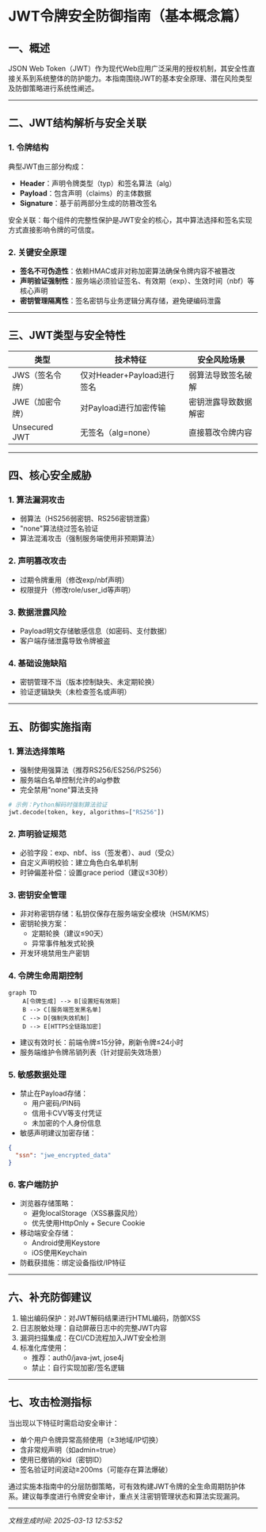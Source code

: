 

# JWT令牌安全防御指南（基本概念篇）

## 一、概述
JSON Web Token（JWT）作为现代Web应用广泛采用的授权机制，其安全性直接关系到系统整体的防护能力。本指南围绕JWT的基本安全原理、潜在风险类型及防御策略进行系统性阐述。

---

## 二、JWT结构解析与安全关联
### 1. 令牌结构
典型JWT由三部分构成：
- **Header**：声明令牌类型（typ）和签名算法（alg）
- **Payload**：包含声明（claims）的主体数据
- **Signature**：基于前两部分生成的防篡改签名

安全关联：每个组件的完整性保护是JWT安全的核心，其中算法选择和签名实现方式直接影响令牌的可信度。

### 2. 关键安全原理
- **签名不可伪造性**：依赖HMAC或非对称加密算法确保令牌内容不被篡改
- **声明验证强制性**：服务端必须验证签名、有效期（exp）、生效时间（nbf）等核心声明
- **密钥管理隔离性**：签名密钥与业务逻辑分离存储，避免硬编码泄露

---

## 三、JWT类型与安全特性
| 类型          | 技术特征                          | 安全风险场景                     |
|---------------|-----------------------------------|----------------------------------|
| JWS（签名令牌）| 仅对Header+Payload进行签名        | 弱算法导致签名破解               |
| JWE（加密令牌）| 对Payload进行加密传输             | 密钥泄露导致数据解密             |
| Unsecured JWT | 无签名（alg=none）                | 直接篡改令牌内容                 |

---

## 四、核心安全威胁
### 1. 算法漏洞攻击
- 弱算法（HS256弱密钥、RS256密钥泄露）
- "none"算法绕过签名验证
- 算法混淆攻击（强制服务端使用非预期算法）

### 2. 声明篡改攻击
- 过期令牌重用（修改exp/nbf声明）
- 权限提升（修改role/user_id等声明）

### 3. 数据泄露风险
- Payload明文存储敏感信息（如密码、支付数据）
- 客户端存储泄露导致令牌被盗

### 4. 基础设施缺陷
- 密钥管理不当（版本控制缺失、未定期轮换）
- 验证逻辑缺失（未检查签名或声明）

---

## 五、防御实施指南
### 1. 算法选择策略
- 强制使用强算法（推荐RS256/ES256/PS256）
- 服务端白名单控制允许的alg参数
- 完全禁用"none"算法支持

```python
# 示例：Python解码时强制算法验证
jwt.decode(token, key, algorithms=["RS256"])
```

### 2. 声明验证规范
- 必验字段：exp、nbf、iss（签发者）、aud（受众）
- 自定义声明校验：建立角色白名单机制
- 时钟偏差补偿：设置grace period（建议≤30秒）

### 3. 密钥安全管理
- 非对称密钥存储：私钥仅保存在服务端安全模块（HSM/KMS）
- 密钥轮换方案：
  - 定期轮换（建议≤90天）
  - 异常事件触发式轮换
- 开发环境禁用生产密钥

### 4. 令牌生命周期控制
```mermaid
graph TD
    A[令牌生成] --> B[设置短有效期]
    B --> C[服务端签发黑名单]
    C --> D[强制失效机制]
    D --> E[HTTPS全链路加密]
```

- 建议有效时长：前端令牌≤15分钟，刷新令牌≤24小时
- 服务端维护令牌吊销列表（针对提前失效场景）

### 5. 敏感数据处理
- 禁止在Payload存储：
  - 用户密码/PIN码
  - 信用卡CVV等支付凭证
  - 未加密的个人身份信息
- 敏感声明建议加密存储：
```json
{
  "ssn": "jwe_encrypted_data"
}
```

### 6. 客户端防护
- 浏览器存储策略：
  - 避免localStorage（XSS暴露风险）
  - 优先使用HttpOnly + Secure Cookie
- 移动端安全存储：
  - Android使用Keystore
  - iOS使用Keychain
- 防截获措施：绑定设备指纹/IP特征

---

## 六、补充防御建议
1. 输出编码保护：对JWT解码结果进行HTML编码，防御XSS
2. 日志脱敏处理：自动屏蔽日志中的完整JWT内容
3. 漏洞扫描集成：在CI/CD流程加入JWT安全检测
4. 标准化库使用：
   - 推荐：auth0/java-jwt, jose4j
   - 禁止：自行实现加密/签名逻辑

---

## 七、攻击检测指标
当出现以下特征时需启动安全审计：
- 单个用户令牌异常高频使用（≥3地域/IP切换）
- 含非常规声明（如admin=true）
- 使用已撤销的kid（密钥ID）
- 签名验证时间波动≥200ms（可能存在算法爆破）

通过实施本指南中的分层防御策略，可有效构建JWT令牌的全生命周期防护体系。建议每季度进行令牌安全审计，重点关注密钥管理状态和算法实现漏洞。

---

*文档生成时间: 2025-03-13 12:53:52*
